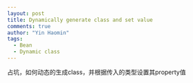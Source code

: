 ```yaml
---
layout: post
title: Dynamically generate class and set value
comments: true
author: "Yin Haomin"
tags: 
  - Bean
  - Dynamic class
---
```


占坑，如何动态的生成class，并根据传入的类型设置其property值
